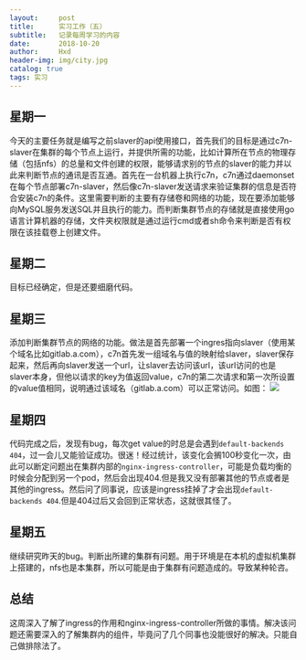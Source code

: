 ```yaml
---
layout:     post
title:      实习工作（五）
subtitle:   记录每周学习的内容
date:       2018-10-20
author:     Hxd
header-img: img/city.jpg
catalog: true
tags: 实习
---
```


## 星期一
今天的主要任务就是编写之前slaver的api使用接口，首先我们的目标是通过c7n-slaver在集群的每个节点上运行，并提供所需的功能，比如计算所在节点的物理存储（包括nfs）的总量和文件创建的权限，能够请求别的节点的slaver的能力并以此来判断节点的通讯是否互通。首先在一台机器上执行c7n，c7n通过daemonset在每个节点部署c7n-slaver，然后像c7n-slaver发送请求来验证集群的信息是否符合安装c7n的条件。这里需要判断的主要有存储卷和网络的功能，现在要添加能够向MySQL服务发送SQL并且执行的能力。而判断集群节点的存储就是直接使用go语言计算机器的存储，文件夹权限就是通过运行cmd或者sh命令来判断是否有权限在该挂载卷上创建文件。


## 星期二
目标已经确定，但是还要细磨代码。

## 星期三
添加判断集群节点的网络的功能。做法是首先部署一个ingres指向slaver（使用某个域名比如gitlab.a.com），c7n首先发一组域名与值的映射给slaver，slaver保存起来，然后再向slaver发送一个url，让slaver去访问该url，该url访问的也是slaver本身，但他以请求的key为值返回value，c7n的第二次请求和第一次所设置的value值相同，说明通过该域名（gitlab.a.com）可以正常访问。如图：
![](http://pbqgh436d.bkt.clouddn.com/18-10-20/78415340.jpg)

## 星期四
代码完成之后，发现有bug，每次get value的时总是会遇到`default-backends 404`，过一会儿又能验证成功。很迷！经过统计，该变化会搁100秒变化一次，由此可以断定问题出在集群内部的`nginx-ingress-controller`，可能是负载均衡的时候会分配到另一个pod，然后会出现404.但是我又没有部署其他的节点或者是其他的ingress。然后问了同事说，应该是ingress挂掉了才会出现`default-backends 404`.但是404过后又会回到正常状态，这就很其怪了。

## 星期五
继续研究昨天的bug。判断出所建的集群有问题。用于环境是在本机的虚拟机集群上搭建的，nfs也是本集群，所以可能是由于集群有问题造成的。导致某种轮咨。

## 总结
这周深入了解了ingress的作用和nginx-ingress-controller所做的事情。解决该问题还需要深入的了解集群内的组件，毕竟问了几个同事也没能很好的解决。只能自己做排除法了。

